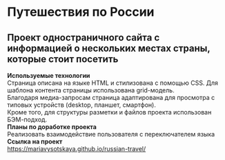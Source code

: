 # Путешествия по России
## Проект одностраничного сайта с информацией о нескольких местах страны, которые стоит посетить
**Используемые технологии**  
Страница описана на языке HTML и стилизована с помощью CSS. Для шаблона контента страницы использована grid-модель.  
Благодаря медиа-запросам страница адаптирована для просмотра с типовых устройств (desktop, планшет, смартфон).  
Кроме того, для структуры разметки и файлов проекта использован БЭМ-подход.  
**Планы по доработке проекта**  
Реализовать взаимодействие пользователя с переключателем языка  
**Ссылка на проект**  
https://mariavysotskaya.github.io/russian-travel/
